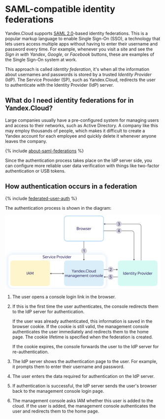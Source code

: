 # SAML-compatible identity federations

Yandex.Cloud supports [SAML 2.0](https://wiki.oasis-open.org/security)-based identity federations. This is a popular markup language to enable Single Sign-On (SSO), a technology that lets users access multiple apps without having to enter their username and password every time. For example, whenever you visit a site and see the _Sign in with Yandex_, _Google_, or _Facebook_ buttons, these are examples of the Single Sign-On system at work.

This approach is called _identity federation_, it's when all the information about usernames and passwords is stored by a trusted _Identity Provider_ (IdP). The Service Provider (SP), such as Yandex.Cloud, redirects the user to authenticate with the Identity Provider (IdP) server.

## What do I need identity federations for in Yandex.Cloud?

Large companies usually have a pre-configured system for managing users and access to their networks, such as Active Directory. A company like this may employ thousands of people, which makes it difficult to create a Yandex account for each employee and quickly delete it whenever anyone leaves the company.

{% include [about-saml-federations](../../../_includes/iam/about-saml-federations.md) %}

Since the authentication process takes place on the IdP server side, you can configure more reliable user data verification with things like two-factor authentication or USB tokens.

## How authentication occurs in a federation

{% include [federated-user-auth](../../../_includes/iam/federated-user-auth.md) %}

The authentication process is shown in the diagram:

![image](../../../_assets/iam/federations/saml-authentication.svg)

1. The user opens a console login link in the browser.

1. If this is the first time the user authenticates, the console redirects them to the IdP server for authentication.

    If the user was already authenticated, this information is saved in the browser cookie. If the cookie is still valid, the management console authenticates the user immediately and redirects them to the home page. The cookie lifetime is specified when the federation is created.

    If the cookie expires, the console forwards the user to the IdP server for re-authentication.

1. The IdP server shows the authentication page to the user. For example, it prompts them to enter their username and password.

1. The user enters the data required for authentication on the IdP server.

1. If authentication is successful, the IdP server sends the user's browser back to the management console login page.

1. The management console asks IAM whether this user is added to the cloud. If the user is added, the management console authenticates the user and redirects them to the home page.


